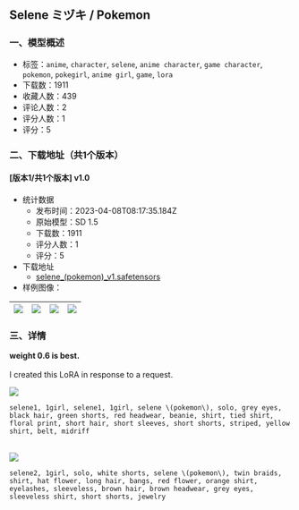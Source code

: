 ## Selene ミヅキ / Pokemon
### 一、模型概述

- 标签：`anime`, `character`, `selene`, `anime character`, `game character`, `pokemon`, `pokegirl`, `anime girl`, `game`, `lora`
- 下载数：1911
- 收藏人数：439
- 评论人数：2
- 评分人数：1
- 评分：5

### 二、下载地址（共1个版本）

#### [版本1/共1个版本] v1.0

- 统计数据
  - 发布时间：2023-04-08T08:17:35.184Z
  - 原始模型：SD 1.5
  - 下载数：1911
  - 评分人数：1
  - 评分：5
- 下载地址
  - [selene_(pokemon)_v1.safetensors](https://civitai.com/api/download/models/39786)
- 样例图像：

| <img src="https://image.civitai.com/xG1nkqKTMzGDvpLrqFT7WA/ba3e73ec-b3e1-4040-ae16-f3dc65dc8200/width=450/440685.jpeg" /> | <img src="https://image.civitai.com/xG1nkqKTMzGDvpLrqFT7WA/e3b0d60b-5a22-4c38-5471-f0388b5a9b00/width=450/440682.jpeg" /> | <img src="https://image.civitai.com/xG1nkqKTMzGDvpLrqFT7WA/5faa7272-3717-481c-cbb2-359a14075d00/width=450/440686.jpeg" /> | <img src="https://image.civitai.com/xG1nkqKTMzGDvpLrqFT7WA/e8842bbd-9c93-493d-1f40-65ada772f300/width=450/440679.jpeg" /> |
| ---- | ---- | ---- | ---- |


### 三、详情
<p><strong>weight 0.6 is best.</strong><br /><br />I created this LoRA in response to a request.<br /></p><p><img src="https://imagecache.civitai.com/xG1nkqKTMzGDvpLrqFT7WA/c2cc1001-5f46-4b5d-4e86-99cdfdd69c00/width=525/c2cc1001-5f46-4b5d-4e86-99cdfdd69c00.jpeg" /></p><p><code>selene1, 1girl, selene1, 1girl, selene \(pokemon\), solo, grey eyes, black hair, green shorts, red headwear, beanie, shirt, tied shirt, floral print, short hair, short sleeves, short shorts, striped, yellow shirt, belt, midriff</code><br /><br /></p><p><img src="https://imagecache.civitai.com/xG1nkqKTMzGDvpLrqFT7WA/5a12619c-f923-465b-8460-104d9e3f0200/width=525/5a12619c-f923-465b-8460-104d9e3f0200.jpeg" /></p><p><code>selene2, 1girl, solo, white shorts, selene \(pokemon\), twin braids, shirt, hat flower, long hair, bangs, red flower, orange shirt, eyelashes, sleeveless, brown hair, brown headwear, grey eyes, sleeveless shirt, short shorts, jewelry</code><br /><br /></p>